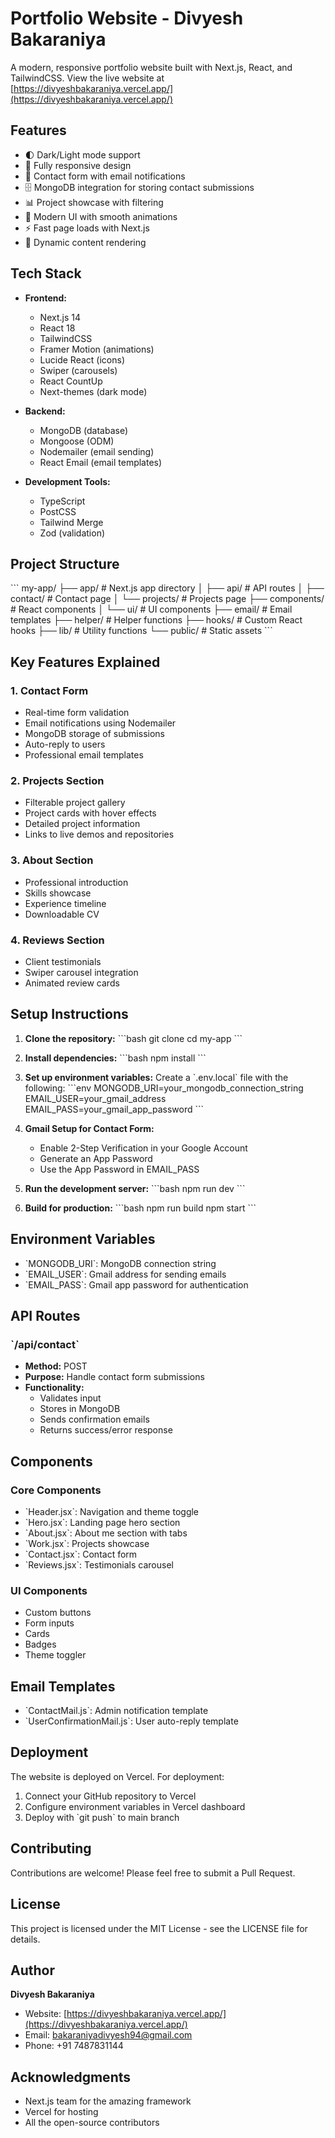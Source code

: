 # Portfolio Website - Divyesh Bakaraniya

A modern, responsive portfolio website built with Next.js, React, and TailwindCSS. View the live website at [https://divyeshbakaraniya.vercel.app/](https://divyeshbakaraniya.vercel.app/)

## Features

- 🌓 Dark/Light mode support
- 📱 Fully responsive design
- 📧 Contact form with email notifications
- 🗄️ MongoDB integration for storing contact submissions
- 📊 Project showcase with filtering
- 🎨 Modern UI with smooth animations
- ⚡ Fast page loads with Next.js
- 📝 Dynamic content rendering

## Tech Stack

- **Frontend:**
  - Next.js 14
  - React 18
  - TailwindCSS
  - Framer Motion (animations)
  - Lucide React (icons)
  - Swiper (carousels)
  - React CountUp
  - Next-themes (dark mode)

- **Backend:**
  - MongoDB (database)
  - Mongoose (ODM)
  - Nodemailer (email sending)
  - React Email (email templates)

- **Development Tools:**
  - TypeScript
  - PostCSS
  - Tailwind Merge
  - Zod (validation)

## Project Structure

\`\`\`
my-app/
├── app/                    # Next.js app directory
│   ├── api/               # API routes
│   ├── contact/           # Contact page
│   └── projects/          # Projects page
├── components/            # React components
│   └── ui/               # UI components
├── email/                # Email templates
├── helper/               # Helper functions
├── hooks/                # Custom React hooks
├── lib/                  # Utility functions
└── public/              # Static assets
\`\`\`

## Key Features Explained

### 1. Contact Form
- Real-time form validation
- Email notifications using Nodemailer
- MongoDB storage of submissions
- Auto-reply to users
- Professional email templates

### 2. Projects Section
- Filterable project gallery
- Project cards with hover effects
- Detailed project information
- Links to live demos and repositories

### 3. About Section
- Professional introduction
- Skills showcase
- Experience timeline
- Downloadable CV

### 4. Reviews Section
- Client testimonials
- Swiper carousel integration
- Animated review cards

## Setup Instructions

1. **Clone the repository:**
   \`\`\`bash
   git clone <repository-url>
   cd my-app
   \`\`\`

2. **Install dependencies:**
   \`\`\`bash
   npm install
   \`\`\`

3. **Set up environment variables:**
   Create a \`.env.local\` file with the following:
   \`\`\`env
   MONGODB_URI=your_mongodb_connection_string
   EMAIL_USER=your_gmail_address
   EMAIL_PASS=your_gmail_app_password
   \`\`\`

4. **Gmail Setup for Contact Form:**
   - Enable 2-Step Verification in your Google Account
   - Generate an App Password
   - Use the App Password in EMAIL_PASS

5. **Run the development server:**
   \`\`\`bash
   npm run dev
   \`\`\`

6. **Build for production:**
   \`\`\`bash
   npm run build
   npm start
   \`\`\`

## Environment Variables

- \`MONGODB_URI\`: MongoDB connection string
- \`EMAIL_USER\`: Gmail address for sending emails
- \`EMAIL_PASS\`: Gmail app password for authentication

## API Routes

### \`/api/contact\`
- **Method:** POST
- **Purpose:** Handle contact form submissions
- **Functionality:**
  - Validates input
  - Stores in MongoDB
  - Sends confirmation emails
  - Returns success/error response

## Components

### Core Components
- \`Header.jsx\`: Navigation and theme toggle
- \`Hero.jsx\`: Landing page hero section
- \`About.jsx\`: About me section with tabs
- \`Work.jsx\`: Projects showcase
- \`Contact.jsx\`: Contact form
- \`Reviews.jsx\`: Testimonials carousel

### UI Components
- Custom buttons
- Form inputs
- Cards
- Badges
- Theme toggler

## Email Templates

- \`ContactMail.js\`: Admin notification template
- \`UserConfirmationMail.js\`: User auto-reply template

## Deployment

The website is deployed on Vercel. For deployment:

1. Connect your GitHub repository to Vercel
2. Configure environment variables in Vercel dashboard
3. Deploy with \`git push\` to main branch

## Contributing

Contributions are welcome! Please feel free to submit a Pull Request.

## License

This project is licensed under the MIT License - see the LICENSE file for details.

## Author

**Divyesh Bakaraniya**
- Website: [https://divyeshbakaraniya.vercel.app/](https://divyeshbakaraniya.vercel.app/)
- Email: bakaraniyadivyesh94@gmail.com
- Phone: +91 7487831144

## Acknowledgments

- Next.js team for the amazing framework
- Vercel for hosting
- All the open-source contributors